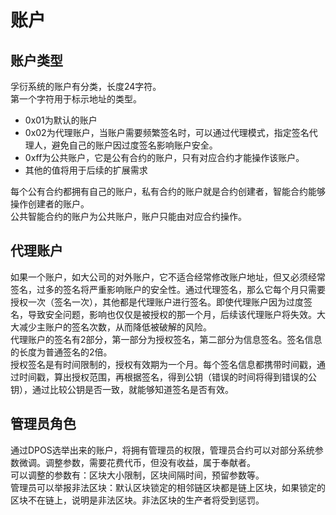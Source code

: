 # 账户

## 账户类型

孚衍系统的账户有分类，长度24字符。  
第一个字符用于标示地址的类型。  

* 0x01为默认的账户  
* 0x02为代理账户，当账户需要频繁签名时，可以通过代理模式，指定签名代理人，避免自己的账户因过度签名影响账户安全。  
* 0xff为公共账户，它是公有合约的账户，只有对应合约才能操作该账户。
* 其他的值将用于后续的扩展需求

每个公有合约都拥有自己的账户，私有合约的账户就是合约创建者，智能合约能够操作创建者的账户。  
公共智能合约的账户为公共账户，账户只能由对应合约操作。  

## 代理账户

如果一个账户，如大公司的对外账户，它不适合经常修改账户地址，但又必须经常签名，过多的签名将严重影响账户的安全性。通过代理签名，那么它每个月只需要授权一次（签名一次），其他都是代理账户进行签名。即使代理账户因为过度签名，导致安全问题，影响也仅仅是被授权的那一个月，后续该代理账户将失效。大大减少主账户的签名次数，从而降低被破解的风险。  
代理账户的签名有2部分，第一部分为授权签名，第二部分为信息签名。签名信息的长度为普通签名的2倍。  
授权签名是有时间限制的，授权有效期为一个月。每个签名信息都携带时间戳，通过时间戳，算出授权范围，再根据签名，得到公钥（错误的时间将得到错误的公钥），通过比较公钥是否一致，就能够知道签名是否有效。  

## 管理员角色

通过DPOS选举出来的账户，将拥有管理员的权限，管理员合约可以对部分系统参数微调。调整参数，需要花费代币，但没有收益，属于奉献者。  
可以调整的参数有：区块大小限制，区块间隔时间，预留参数等。  
管理员可以举报非法区块：默认区块锁定的相邻链区块都是链上区块，如果锁定的区块不在链上，说明是非法区块。非法区块的生产者将受到惩罚。
